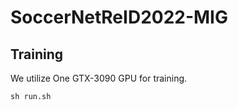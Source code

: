# SoccerNetReID2022-MIG

## Training

We utilize One GTX-3090 GPU for training.

```shell
sh run.sh
```
